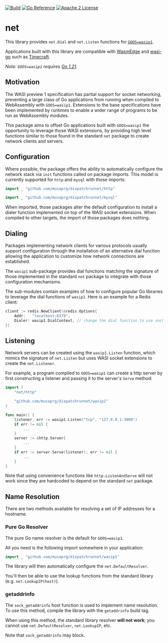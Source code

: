 [![Build](https://github.com/musaprg/dispatchrunnet/actions/workflows/build.yml/badge.svg)](https://github.com/musaprg/dispatchrunnet/actions/workflows/build.yml)
[![Go Reference](https://pkg.go.dev/badge/github.com/musaprg/dispatchrunnet.svg)](https://pkg.go.dev/github.com/musaprg/dispatchrunnet)
[![Apache 2 License](https://img.shields.io/badge/license-Apache%202-blue.svg)](LICENSE)

# net

This library provides `net.Dial` and `net.Listen` functions for
[`GOOS=wasip1`][wasip1].

Applications built with this library are compatible with [WasmEdge][wasmedge]
and [wasi-go][wasi-go] such as [Timecraft][timecraft].

[go-121]:    https://go.dev/blog/go1.21
[timecraft]: https://github.com/stealthrocket/timecraft
[wasi-go]:   https://github.com/stealthrocket/wasi-go
[wasip1]:    https://tip.golang.org/doc/go1.21#wasip1
[wasmedge]:  https://github.com/WasmEdge/WasmEdge

_Note: `GOOS=wasip1` requires [Go 1.21][go-121]._

## Motivation

The WASI preview 1 specification has partial support for socket networking,
preventing a large class of Go applications from running when compiled to
WebAssembly with `GOOS=wasip1`. Extensions to the base specifications have been
implemented by runtimes to enable a wider range of programs to be run as
WebAssembly modules.

This package aims to offset Go applications built with `GOOS=wasip1` the
opportunity to leverage those WASI extensions, by providing high level functions
similar to those found in the standard `net` package to create network clients
and servers.

## Configuration

Where possible, the package offers the ability to automatically configure the
network stack via `init` functions called on package imports. This model is
currently supported for `http` and `mysql` with those imports:

```go
import _ "github.com/musaprg/dispatchrunnet/http"
```
```go
import _ "github.com/musaprg/dispatchrunnet/mysql"
```

When imported, those packages alter the default configuration to install a
dialer function implemented on top of the WASI socket extensions. When compiled
to other targets, the import of those packages does nothing.

## Dialing

Packages implementing network clients for various protocols usually support
configuration through the installation of an alternative dial function allowing
the application to customize how network connections are established.

The `wasip1` sub-package provides dial functions matching the signature of those
implemented in the standard `net` package to integrate with those configuration
mechanisms.

The sub-modules contain examples of how to configure popular Go libraries to
leverage the dial functions of `wasip1`. Here is an example for a Redis client:

```go
client := redis.NewClient(&redis.Options{
	Addr:   "localhost:6379",
	Dialer: wasip1.DialContext, // change the dial function to use socket extensions
})
```

## Listening

Network servers can be created using the `wasip1.Listen` function, which mimics
the signature of `net.Listen` but uses WASI socket extensions to create the
`net.Listener`.

For example, a program compiled to `GOOS=wasip1` can create a http server by
first constructing a listener and passing it to the server's `Serve` method:

```go
import (
    "net/http"

    "github.com/musaprg/dispatchrunnet/wasip1"
)

func main() {
    listener, err := wasip1.Listen("tcp", "127.0.0.1:3000")
    if err != nil {
        ...
    }
    server := &http.Server{
        ...
    }
    if err := server.Serve(listener); err != nil {
        ...
    }
}
```

Note that using convenience functions like `http.ListenAndServe` will not
work since they are hardcoded to depend on the standard `net` package.

## Name Resolution

There are two methods available for resolving a set of IP addresses for a
hostname.

### Pure Go Resolver

The pure Go name resolver is the default for `GOOS=wasip1`.

All you need is the following import somewhere in your application:

```go
import _ "github.com/musaprg/dispatchrunnet/wasip1"
```

The library will then automatically configure the `net.DefaultResolver`.

You'll then be able to use the lookup functions from the standard
library (e.g. `net.LookupIP(host)`).

### getaddrinfo

The `sock_getaddrinfo` host function is used to implement name resolution.
To use this method, compile the library with the `getaddrinfo` build tag.

When using this method, the standard library resolver **will not work**; you
cannot use `net.DefaultResolver`, `net.LookupIP`, etc.

Note that `sock_getaddrinfo` may block.
